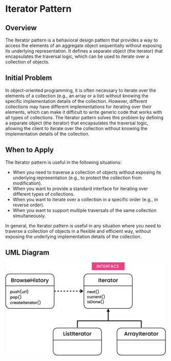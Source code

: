 # Iterator Pattern
## Overview
The Iterator pattern is a behavioral design pattern that provides a way to access the elements of an aggregate object sequentially without exposing its underlying representation. It defines a separate object (the iterator) that encapsulates the traversal logic, which can be used to iterate over a collection of objects.

## Initial Problem
In object-oriented programming, it is often necessary to iterate over the elements of a collection (e.g., an array or a list) without knowing the specific implementation details of the collection. However, different collections may have different implementations for iterating over their elements, which can make it difficult to write generic code that works with all types of collections. The Iterator pattern solves this problem by defining a separate object (the iterator) that encapsulates the traversal logic, allowing the client to iterate over the collection without knowing the implementation details of the collection.

## When to Apply
The Iterator pattern is useful in the following situations:

* When you need to traverse a collection of objects without exposing its underlying representation (e.g., to protect the collection from modification).
* When you want to provide a standard interface for iterating over different types of collections.
* When you want to iterate over a collection in a specific order (e.g., in reverse order).
* When you want to support multiple traversals of the same collection simultaneously.

In general, the Iterator pattern is useful in any situation where you need to traverse a collection of objects in a flexible and efficient way, without exposing the underlying implementation details of the collection.

## UML Diagram

![Alt text](/src/behavioral/iterator/UML.jpg)
